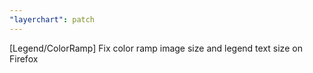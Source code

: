 ```yaml
---
"layerchart": patch
---
```


[Legend/ColorRamp] Fix color ramp image size and legend text size on Firefox
